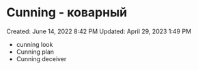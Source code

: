 # Cunning - коварный

Created: June 14, 2022 8:42 PM
Updated: April 29, 2023 1:49 PM

- cunning look
- Cunning plan
- Cunning deceiver